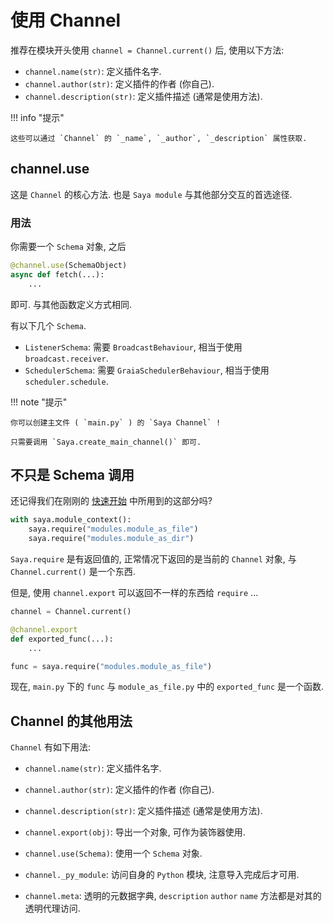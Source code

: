 # 使用 Channel

推荐在模块开头使用 `channel = Channel.current()` 后, 使用以下方法:

-   `channel.name(str)`: 定义插件名字.
-   `channel.author(str)`: 定义插件的作者 (你自己).
-   `channel.description(str)`: 定义插件描述 (通常是使用方法).

!!! info "提示"

    这些可以通过 `Channel` 的 `_name`, `_author`, `_description` 属性获取.

## channel.use

这是 `Channel` 的核心方法. 也是 `Saya module` 与其他部分交互的首选途径.

### 用法

你需要一个 `Schema` 对象, 之后

```py
@channel.use(SchemaObject)
async def fetch(...):
    ...
```

即可. 与其他函数定义方式相同.

有以下几个 `Schema`.

-   `ListenerSchema`: 需要 `BroadcastBehaviour`, 相当于使用 `broadcast.receiver`.
-   `SchedulerSchema`: 需要 `GraiaSchedulerBehaviour`, 相当于使用 `scheduler.schedule`.

!!! note "提示"

    你可以创建主文件 ( `main.py` ) 的 `Saya Channel` !

    只需要调用 `Saya.create_main_channel()` 即可.

## 不只是 Schema 调用

还记得我们在刚刚的 [快速开始](./start) 中所用到的这部分吗?

```py
with saya.module_context():
    saya.require("modules.module_as_file")
    saya.require("modules.module_as_dir")
```

`Saya.require` 是有返回值的, 正常情况下返回的是当前的 `Channel` 对象, 与 `Channel.current()` 是一个东西.

但是, 使用 `channel.export` 可以返回不一样的东西给 `require` ...

```py title="module_as_file.py 的一部分" hl_lines="3"
channel = Channel.current()

@channel.export
def exported_func(...):
    ...
```

```py title="main.py 的一部分"
func = saya.require("modules.module_as_file")
```

现在, `main.py` 下的 `func` 与 `module_as_file.py` 中的 `exported_func` 是一个函数.

## Channel 的其他用法

`Channel` 有如下用法:

-   `channel.name(str)`: 定义插件名字.

-   `channel.author(str)`: 定义插件的作者 (你自己).

-   `channel.description(str)`: 定义插件描述 (通常是使用方法).

-   `channel.export(obj)`: 导出一个对象, 可作为装饰器使用.

-   `channel.use(Schema)`: 使用一个 `Schema` 对象.

-   `channel._py_module`: 访问自身的 `Python` 模块, 注意导入完成后才可用.

-   `channel.meta`: 透明的元数据字典, `description` `author` `name` 方法都是对其的透明代理访问.
